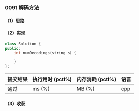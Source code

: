 ### 0091 解码方法

#### （1）思路

#### （2）实现

```cpp
class Solution {
public:
    int numDecodings(string s) {

    }
};
```

| 提交结果 | 执行用时 (pctl%) | 内存消耗 (pctl%) | 语言 |
|:---------|:-----------------|:-----------------|:-----|
| 通过     |  ms (%)   |  MB (%)  | cpp  |

#### （3）收获
